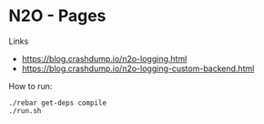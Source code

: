 N2O - Pages
===========

Links

* https://blog.crashdump.io/n2o-logging.html
* https://blog.crashdump.io/n2o-logging-custom-backend.html

How to run:

```
./rebar get-deps compile
./run.sh
```
